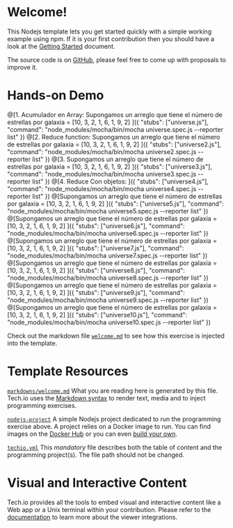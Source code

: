# Welcome!

This Nodejs template lets you get started quickly with a simple working example using npm. If it is your first contribution then you should have a look at the [Getting Started](https://tech.io/doc/getting-started-create-playground) document.


The source code is on [GitHub](https://github.com/TechDotIO/nodejs-template), please feel free to come up with proposals to improve it.

# Hands-on Demo

@[1. Acumulador en Array: Supongamos un arreglo que tiene el número de estrellas por galaxia = [10, 3, 2, 1, 6, 1, 9, 2] ]({ "stubs": ["universe.js"], "command": "node_modules/mocha/bin/mocha universe.spec.js --reporter list" })
@[2. Reduce function: Supongamos un arreglo que tiene el número de estrellas por galaxia = [10, 3, 2, 1, 6, 1, 9, 2] ]({ "stubs": ["universe2.js"], "command": "node_modules/mocha/bin/mocha universe2.spec.js --reporter list" })
@[3. Supongamos un arreglo que tiene el número de estrellas por galaxia = [10, 3, 2, 1, 6, 1, 9, 2] ]({ "stubs": ["universe3.js"], "command": "node_modules/mocha/bin/mocha universe3.spec.js --reporter list" })
@[4. Reduce Con objetos:  ]({ "stubs": ["universe4.js"], "command": "node_modules/mocha/bin/mocha universe4.spec.js --reporter list" })
@[Supongamos un arreglo que tiene el número de estrellas por galaxia = [10, 3, 2, 1, 6, 1, 9, 2] ]({ "stubs": ["universe5.js"], "command": "node_modules/mocha/bin/mocha universe5.spec.js --reporter list" })
@[Supongamos un arreglo que tiene el número de estrellas por galaxia = [10, 3, 2, 1, 6, 1, 9, 2] ]({ "stubs": ["universe6.js"], "command": "node_modules/mocha/bin/mocha universe6.spec.js --reporter list" })
@[Supongamos un arreglo que tiene el número de estrellas por galaxia = [10, 3, 2, 1, 6, 1, 9, 2] ]({ "stubs": ["universe7.js"], "command": "node_modules/mocha/bin/mocha universe7.spec.js --reporter list" })
@[Supongamos un arreglo que tiene el número de estrellas por galaxia = [10, 3, 2, 1, 6, 1, 9, 2] ]({ "stubs": ["universe8.js"], "command": "node_modules/mocha/bin/mocha universe8.spec.js --reporter list" })
@[Supongamos un arreglo que tiene el número de estrellas por galaxia = [10, 3, 2, 1, 6, 1, 9, 2] ]({ "stubs": ["universe9.js"], "command": "node_modules/mocha/bin/mocha universe9.spec.js --reporter list" })
@[Supongamos un arreglo que tiene el número de estrellas por galaxia = [10, 3, 2, 1, 6, 1, 9, 2] ]({ "stubs": ["universe10.js"], "command": "node_modules/mocha/bin/mocha universe10.spec.js --reporter list" })

Check out the markdown file [`welcome.md`](https://github.com/TechDotIO/nodejs-template/blob/master/markdowns/welcome.md) to see how this exercise is injected into the template.

# Template Resources

[`markdowns/welcome.md`](https://github.com/TechDotIO/nodejs-template/blob/master/markdowns/welcome.md)
What you are reading here is generated by this file. Tech.io uses the [Markdown syntax](https://tech.io/doc/reference-markdowns) to render text, media and to inject programming exercises.


[`nodejs-project`](https://github.com/TechDotIO/nodejs-template/tree/master/nodejs-project)
A simple Nodejs project dedicated to run the programming exercise above. A project relies on a Docker image to run. You can find images on the [Docker Hub](https://hub.docker.com/explore/) or you can even [build your own](https://tech.io/doc/reference-runner).


[`techio.yml`](https://github.com/TechDotIO/nodejs-template/blob/master/techio.yml)
This *mandatory* file describes both the table of content and the programming project(s). The file path should not be changed.


# Visual and Interactive Content

Tech.io provides all the tools to embed visual and interactive content like a Web app or a Unix terminal within your contribution. Please refer to the [documentation](https://tech.io/doc) to learn more about the viewer integrations.
